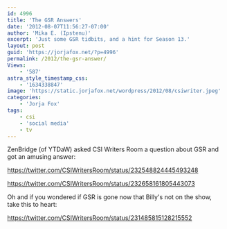 ```yaml
---
id: 4996
title: 'The GSR Answers'
date: '2012-08-07T11:56:27-07:00'
author: 'Mika E. (Ipstenu)'
excerpt: 'Just some GSR tidbits, and a hint for Season 13.'
layout: post
guid: 'https://jorjafox.net/?p=4996'
permalink: /2012/the-gsr-answer/
Views:
    - '587'
astra_style_timestamp_css:
    - '1634338847'
image: 'https://static.jorjafox.net/wordpress/2012/08/csiwriter.jpeg'
categories:
    - 'Jorja Fox'
tags:
    - csi
    - 'social media'
    - tv
---
```


ZenBridge (of YTDaW) asked CSI Writers Room a question about GSR and got an amusing answer:

https://twitter.com/CSIWritersRoom/status/232548824445493248

https://twitter.com/CSIWritersRoom/status/232658161805443073

Oh and if you wondered if GSR is gone now that Billy's not on the show, take this to heart:

https://twitter.com/CSIWritersRoom/status/231485815128215552

&nbsp;